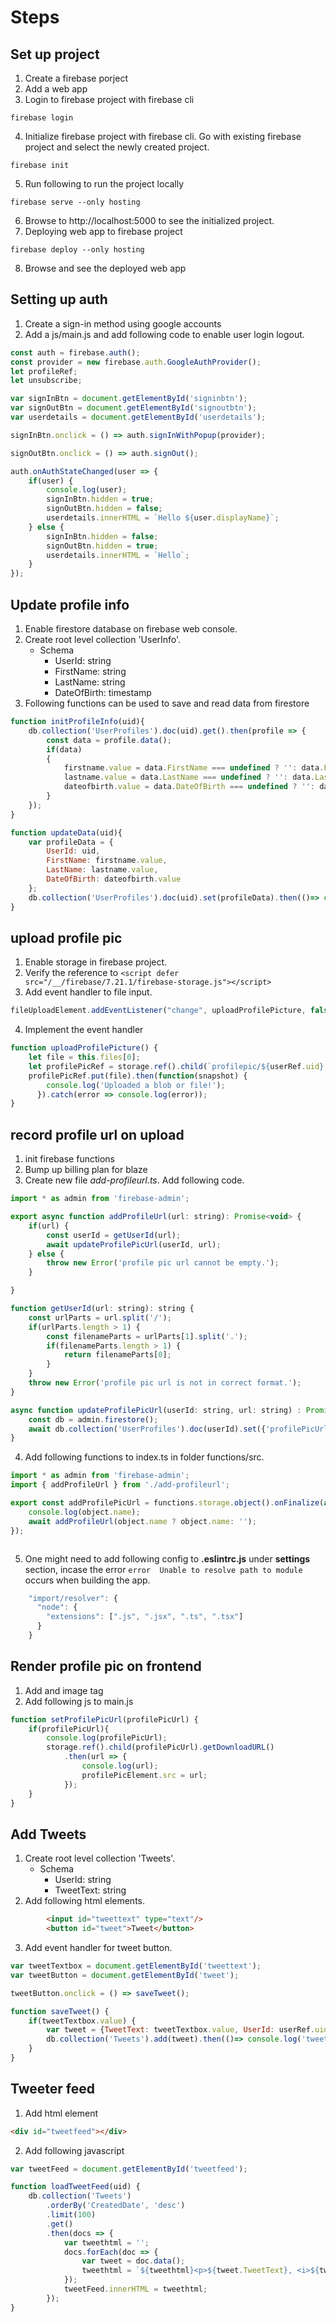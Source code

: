 # Steps
## Set up project
1. Create a firebase porject
2. Add a web app
3. Login to firebase project with firebase cli
```
firebase login
```
4. Initialize firebase project with firebase cli. Go with existing firebase project and select the newly created project.
```
firebase init
```
5. Run following to run the project locally
```
firebase serve --only hosting
```
6. Browse to http://localhost:5000 to see the initialized project.
7. Deploying web app to firebase project
```
firebase deploy --only hosting
```
8. Browse and see the deployed web app

## Setting up auth

1. Create a sign-in method using google accounts
2. Add a js/main.js and add following code to enable user login logout.
``` javascript
const auth = firebase.auth();
const provider = new firebase.auth.GoogleAuthProvider();
let profileRef;
let unsubscribe;

var signInBtn = document.getElementById('signinbtn');
var signOutBtn = document.getElementById('signoutbtn');
var userdetails = document.getElementById('userdetails');

signInBtn.onclick = () => auth.signInWithPopup(provider);

signOutBtn.onclick = () => auth.signOut();

auth.onAuthStateChanged(user => {
    if(user) {
        console.log(user);
        signInBtn.hidden = true;
        signOutBtn.hidden = false;
        userdetails.innerHTML = `Hello ${user.displayName}`;
    } else {
        signInBtn.hidden = false;
        signOutBtn.hidden = true;
        userdetails.innerHTML = `Hello`;
    }
});
```

## Update profile info
1. Enable firestore database on firebase web console.
2. Create root level collection 'UserInfo'.
    - Schema
        - UserId: string
        - FirstName: string
        - LastName: string
        - DateOfBirth: timestamp
3. Following functions can be used to save and read data from firestore
```  javascript
function initProfileInfo(uid){
    db.collection('UserProfiles').doc(uid).get().then(profile => {
        const data = profile.data();
        if(data)
        {
            firstname.value = data.FirstName === undefined ? '': data.FirstName;
            lastname.value = data.LastName === undefined ? '': data.LastName;
            dateofbirth.value = data.DateOfBirth === undefined ? '': data.DateOfBirth;
        }
    });
}

function updateData(uid){
    var profileData = {
        UserId: uid,
        FirstName: firstname.value,
        LastName: lastname.value,
        DateOfBirth: dateofbirth.value
    };
    db.collection('UserProfiles').doc(uid).set(profileData).then(()=> console.log('updated!'));
}
```

## upload profile pic
1. Enable storage in firebase project.
2. Verify the reference to ```<script defer src="/__/firebase/7.21.1/firebase-storage.js"></script>```
3. Add event handler to file input.
``` javascript
fileUploadElement.addEventListener("change", uploadProfilePicture, false);
```
4. Implement the event handler
``` javascript
function uploadProfilePicture() {
    let file = this.files[0];
    let profilePicRef = storage.ref().child(`profilepic/${userRef.uid}.jpg`);
    profilePicRef.put(file).then(function(snapshot) {
        console.log('Uploaded a blob or file!');
      }).catch(error => console.log(error));
}
```

## record profile url on upload
1. init firebase functions
2. Bump up billing plan for blaze
3. Create new file *add-profileurl.ts*. Add following code.
``` javascript
import * as admin from 'firebase-admin';

export async function addProfileUrl(url: string): Promise<void> {
    if(url) {
        const userId = getUserId(url);
        await updateProfilePicUrl(userId, url);
    } else {
        throw new Error('profile pic url cannot be empty.');
    }

}

function getUserId(url: string): string {
    const urlParts = url.split('/');
    if(urlParts.length > 1) {
        const filenameParts = urlParts[1].split('.');
        if(filenameParts.length > 1) {
            return filenameParts[0];
        }
    }
    throw new Error('profile pic url is not in correct format.');
}

async function updateProfilePicUrl(userId: string, url: string) : Promise<void> {
    const db = admin.firestore();
    await db.collection('UserProfiles').doc(userId).set({'profilePicUrl': url}, { merge: true });
}
```

4. Add following functions to index.ts in folder functions/src.
``` javascript
import * as admin from 'firebase-admin';
import { addProfileUrl } from './add-profileurl';

export const addProfilePicUrl = functions.storage.object().onFinalize(async (object) => {
    console.log(object.name);
    await addProfileUrl(object.name ? object.name: '');
});



```
5. One might need to add following config to **.eslintrc.js** under **settings** section, incase the error 
``` error  Unable to resolve path to module ``` 
occurs when building the app.
``` javascript
    "import/resolver": {
      "node": {
        "extensions": [".js", ".jsx", ".ts", ".tsx"]
      }
    }
```

## Render profile pic on frontend
1. Add and image tag
2. Add following js to main.js
``` javascript
function setProfilePicUrl(profilePicUrl) {
    if(profilePicUrl){
        console.log(profilePicUrl);
        storage.ref().child(profilePicUrl).getDownloadURL()
            .then(url => { 
                console.log(url);
                profilePicElement.src = url;
            });
    }
}
```

## Add Tweets
1. Create root level collection 'Tweets'.
    - Schema
        - UserId: string
        - TweetText: string
2. Add following html elements.
```  html
        <input id="tweettext" type="text"/> 
        <button id="tweet">Tweet</button>
```
3. Add event handler for tweet button.
``` javascript
var tweetTextbox = document.getElementById('tweettext');
var tweetButton = document.getElementById('tweet');

tweetButton.onclick = () => saveTweet();

function saveTweet() {
    if(tweetTextbox.value) {
        var tweet = {TweetText: tweetTextbox.value, UserId: userRef.uid};
        db.collection('Tweets').add(tweet).then(()=> console.log('tweeted!'));
    }
}
```

## Tweeter feed
1. Add html element
``` html
<div id="tweetfeed"></div>
```
2. Add following javascript 
``` javascript
var tweetFeed = document.getElementById('tweetfeed');

function loadTweetFeed(uid) {
    db.collection('Tweets')
        .orderBy('CreatedDate', 'desc')
        .limit(100)
        .get()
        .then(docs => {
            var tweethtml = '';
            docs.forEach(doc => {
                var tweet = doc.data();
                tweethtml = `${tweethtml}<p>${tweet.TweetText}, <i>${tweet.CreatedDate}</i></p>`
            });
            tweetFeed.innerHTML = tweethtml;
        });
}
```

